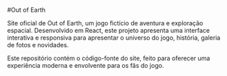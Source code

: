 #Out of Earth

Site oficial de Out of Earth, um jogo fictício de aventura e exploração espacial. Desenvolvido em React, este projeto apresenta uma interface interativa e responsiva para apresentar o universo do jogo, história, galeria de fotos e novidades.

Este repositório contém o código-fonte do site, feito para oferecer uma experiência moderna e envolvente para os fãs do jogo.
